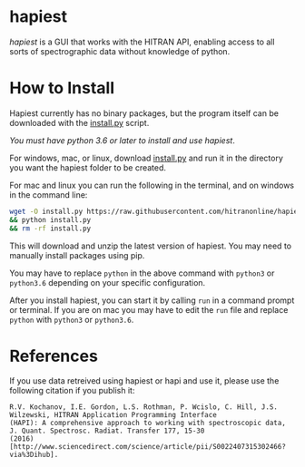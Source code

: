 # hapiest
*hapiest* is a GUI that works with the HITRAN API, enabling access
to all sorts of spectrographic data without knowledge of python.

# How to Install
Hapiest currently has no binary packages, but the program itself can be downloaded
with the [install.py](https://github.com/hitranonline/hapiest/blob/master/install.py) script.

*You must have python 3.6 or later to install and use hapiest*.

For windows, mac, or linux, download [install.py](https://raw.githubusercontent.com/hitranonline/hapiest/master/install.py) and run it in the directory you want the hapiest folder to be created.

For mac and linux you can run the following in the terminal, and on windows in the command line:
```bash
wget -O install.py https://raw.githubusercontent.com/hitranonline/hapiest/master/install.py 
&& python install.py 
&& rm -rf install.py
```

This will download and unzip the latest version of hapiest. You may need to manually install packages using pip.

You may have to replace `python` in the above command with `python3` or `python3.6` depending on your specific
configuration.

After you install hapiest, you can start it by calling `run` in a command prompt or terminal. If you are on mac you may
have to edit the `run` file and replace `python` with `python3` or `python3.6`.

# References
If you use data retreived using hapiest or hapi and use it, please use the following citation if you publish it:

```
R.V. Kochanov, I.E. Gordon, L.S. Rothman, P. Wcislo, C. Hill, J.S. Wilzewski, HITRAN Application Programming Interface
(HAPI): A comprehensive approach to working with spectroscopic data, J. Quant. Spectrosc. Radiat. Transfer 177, 15-30
(2016) [http://www.sciencedirect.com/science/article/pii/S0022407315302466?via%3Dihub].
```
